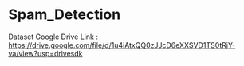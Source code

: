 # Spam_Detection
Dataset Google Drive Link : https://drive.google.com/file/d/1u4iAtxQQ0zJJcD6eXXSVD1TS0tRjY-va/view?usp=drivesdk
